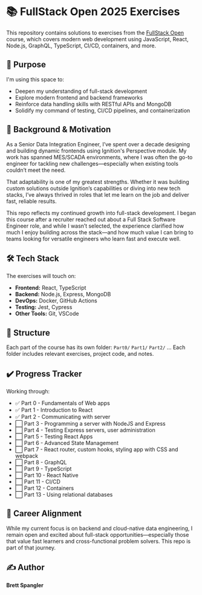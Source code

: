 # 📚 FullStack Open 2025 Exercises

This repository contains solutions to exercises from the [FullStack Open](https://fullstackopen.com/en/) course, which covers modern web development using JavaScript, React, Node.js, GraphQL, TypeScript, CI/CD, containers, and more.

## 🚀 Purpose

I'm using this space to:

- Deepen my understanding of full-stack development
- Explore modern frontend and backend frameworks
- Reinforce data handling skills with RESTful APIs and MongoDB
- Solidify my command of testing, CI/CD pipelines, and containerization

## 📌 Background & Motivation

As a Senior Data Integration Engineer, I’ve spent over a decade designing and building dynamic frontends using Ignition's Perspective module. My work has spanned MES/SCADA environments, where I was often the go-to engineer for tackling new challenges—especially when existing tools couldn’t meet the need.

That adaptability is one of my greatest strengths. Whether it was building custom solutions outside Ignition’s capabilities or diving into new tech stacks, I’ve always thrived in roles that let me learn on the job and deliver fast, reliable results.

This repo reflects my continued growth into full-stack development. I began this course after a recruiter reached out about a Full Stack Software Engineer role, and while I wasn’t selected, the experience clarified how much I enjoy building across the stack—and how much value I can bring to teams looking for versatile engineers who learn fast and execute well.

## 🛠️ Tech Stack

The exercises will touch on:

- **Frontend:** React, TypeScript
- **Backend:** Node.js, Express, MongoDB
- **DevOps:** Docker, GitHub Actions
- **Testing:** Jest, Cypress
- **Other Tools:** Git, VSCode

## 📁 Structure

Each part of the course has its own folder:
`Part0/` `Part1/` `Part2/` ...
Each folder includes relevant exercises, project code, and notes.

## ✔️ Progress Tracker

Working through:

- ✅ Part 0 - Fundamentals of Web apps
- ✅ Part 1 - Introduction to React
- ✅ Part 2 - Communicating with server
- ⬜️ Part 3 - Programming a server with NodeJS and Express
- ⬜️ Part 4 - Testing Express servers, user administration
- ⬜️ Part 5 - Testing React Apps
- ⬜️ Part 6 - Advanced State Management
- ⬜️ Part 7 - React router, custom hooks, styling app with CSS and webpack
- ⬜️ Part 8 - GraphQL
- ⬜️ Part 9 - TypeScript
- ⬜️ Part 10 - React Native
- ⬜️ Part 11 - CI/CD
- ⬜️ Part 12 - Containers
- ⬜️ Part 13 - Using relational databases

## 🧭 Career Alignment

While my current focus is on backend and cloud-native data engineering, I remain open and excited about full-stack opportunities—especially those that value fast learners and cross-functional problem solvers. This repo is part of that journey.

## ✍️ Author

**Brett Spangler**
